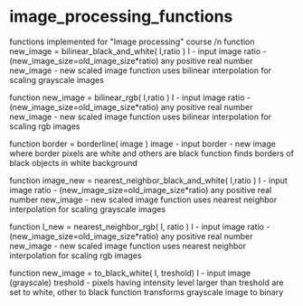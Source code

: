 # image_processing_functions
functions implemented for "Image processing" course
/n
function  new_image  = bilinear_black_and_white( I,ratio )
I - input image
ratio - (new_image_size=old_image_size*ratio) any positive real number
new_image - new scaled image 
function uses bilinear interpolation for scaling grayscale images

function  new_image  = bilinear_rgb( I,ratio )
I - input image
ratio - (new_image_size=old_image_size*ratio) any positive real number
new_image - new scaled image 
function uses bilinear interpolation for scaling rgb images

function border = borderline( image )
image - input
border - new image where border pixels are white and others are black
function finds borders of black objects in white background

function  image_new  = nearest_neighbor_black_and_white( I,ratio )
I - input image
ratio - (new_image_size=old_image_size*ratio) any positive real number
new_image - new scaled image 
function uses nearest neighbor interpolation for scaling grayscale images

function I_new = nearest_neighbor_rgb( I, ratio )
I - input image
ratio - (new_image_size=old_image_size*ratio) any positive real number
new_image - new scaled image 
function uses nearest neighbor interpolation for scaling rgb images

function new_image = to_black_white( I, treshold)
I - input image (grayscale)
treshold - pixels having intensity level larger than treshold are set to white, other to black
function transforms grayscale image to binary
